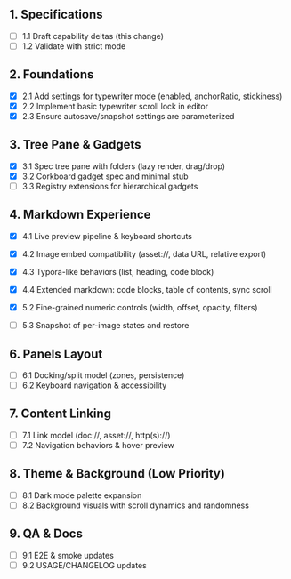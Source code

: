 ## 1. Specifications
- [ ] 1.1 Draft capability deltas (this change)
- [ ] 1.2 Validate with strict mode

## 2. Foundations
- [x] 2.1 Add settings for typewriter mode (enabled, anchorRatio, stickiness)
- [x] 2.2 Implement basic typewriter scroll lock in editor
- [x] 2.3 Ensure autosave/snapshot settings are parameterized

## 3. Tree Pane & Gadgets
- [x] 3.1 Spec tree pane with folders (lazy render, drag/drop)
- [x] 3.2 Corkboard gadget spec and minimal stub
- [ ] 3.3 Registry extensions for hierarchical gadgets

## 4. Markdown Experience
- [x] 4.1 Live preview pipeline & keyboard shortcuts
- [x] 4.2 Image embed compatibility (asset://, data URL, relative export)
- [x] 4.3 Typora-like behaviors (list, heading, code block)
- [x] 4.4 Extended markdown: code blocks, table of contents, sync scroll

- [x] 5.2 Fine-grained numeric controls (width, offset, opacity, filters)
- [ ] 5.3 Snapshot of per-image states and restore

## 6. Panels Layout
- [ ] 6.1 Docking/split model (zones, persistence)
- [ ] 6.2 Keyboard navigation & accessibility

## 7. Content Linking
- [ ] 7.1 Link model (doc://, asset://, http(s)://)
- [ ] 7.2 Navigation behaviors & hover preview

## 8. Theme & Background (Low Priority)
- [ ] 8.1 Dark mode palette expansion
- [ ] 8.2 Background visuals with scroll dynamics and randomness

## 9. QA & Docs
- [ ] 9.1 E2E & smoke updates
- [ ] 9.2 USAGE/CHANGELOG updates
